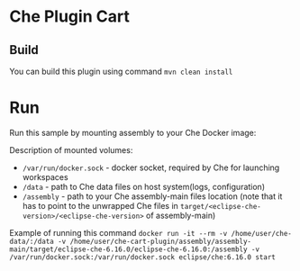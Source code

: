 # Che Plugin Cart

## Build

You can build this plugin using command `mvn clean install`
# Run

Run this sample by mounting assembly to your Che Docker image:

Description of mounted volumes:
- `/var/run/docker.sock` - docker socket, required by Che for launching workspaces
- `/data` - path to Che data files on host system(logs, configuration)
- `/assembly` - path to your Che assembly-main files location (note that it has to point to the unwrapped Che files in `target/<eclipse-che-version>/<eclipse-che-version>` of assembly-main)

Example of running this command
`docker run -it --rm -v /home/user/che-data/:/data -v /home/user/che-cart-plugin/assembly/assembly-main/target/eclipse-che-6.16.0/eclipse-che-6.16.0:/assembly -v /var/run/docker.sock:/var/run/docker.sock eclipse/che:6.16.0 start`
